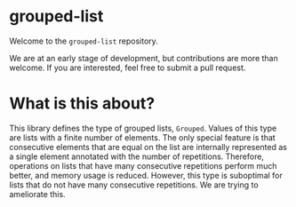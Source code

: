 # grouped-list

Welcome to the `grouped-list` repository.

We are at an early stage of development, but
contributions are more than welcome. If you
are interested, feel free to submit a pull
request.

# What is this about?

This library defines the type of grouped lists,
``Grouped``. Values of this type are lists
with a finite number of elements. The only
special feature is that consecutive elements
that are equal on the list are internally
represented as a single element annotated
with the number of repetitions. Therefore,
operations on lists that have many consecutive
repetitions perform much better, and memory
usage is reduced. However, this type is suboptimal
for lists that do not have many consecutive
repetitions. We are trying to ameliorate this.
